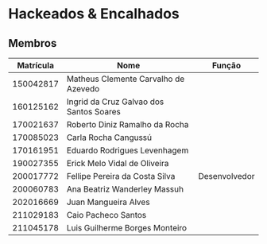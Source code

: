 # Hackeados & Encalhados

## Membros

| Matrícula	| Nome                                     | Função      |
| --------- | ---------------------------------------- | ----------- |
| 150042817	| Matheus Clemente Carvalho de Azevedo     |             |
| 160125162	| Ingrid da Cruz Galvao dos Santos Soares  |    |
| 170021637	| Roberto Diniz Ramalho da Rocha           |    |
| 170085023	| Carla Rocha Cangussú                     |    |
| 170161951	| Eduardo Rodrigues Levenhagem             |    |
| 190027355	| Erick Melo Vidal de Oliveira             |    |
| 200017772	| Fellipe Pereira da Costa Silva           |  Desenvolvedor  |
| 200060783	| Ana Beatriz Wanderley Massuh             |    |
| 202016669	| Juan Mangueira Alves                     |    |
| 211029183	| Caio Pacheco Santos                      |    |
| 211045178	| Luis Guilherme Borges Monteiro           |    |


